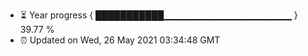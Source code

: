 - ⏳ Year progress { ███████████▁▁▁▁▁▁▁▁▁▁▁▁▁▁▁▁▁▁▁ } 39.77 %
- ⏰ Updated on Wed, 26 May 2021 03:34:48 GMT

